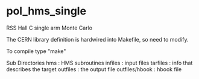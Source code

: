 pol_hms_single
==============

RSS Hall C single arm Monte Carlo 

The CERN library definition is hardwired into Makefile, so
need to modify.

To compile type "make"

Sub Directories
hms  : HMS subroutines
infiles : input files
tarfiles : info that describes the target
outfiles : the output file 
outfiles/hbook : hbook file

